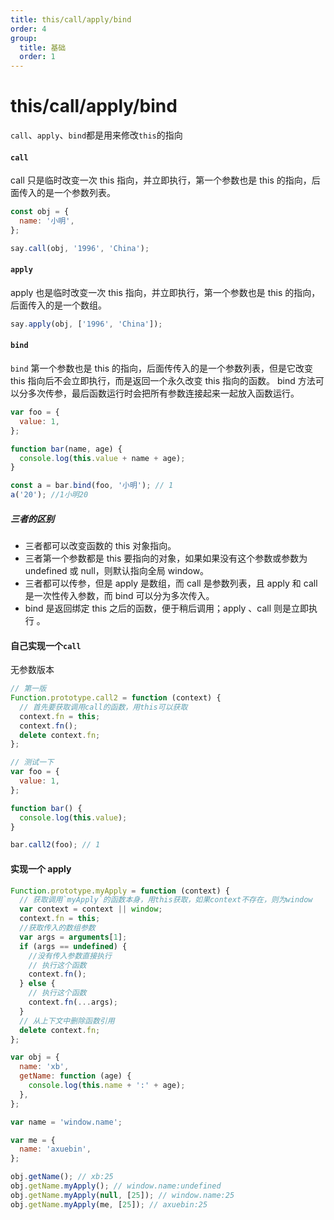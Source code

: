 ```yaml
---
title: this/call/apply/bind
order: 4
group:
  title: 基础
  order: 1
---
```


# this/call/apply/bind

`call`、`apply`、`bind`都是用来修改`this`的指向

#### `call`

call 只是临时改变一次 this 指向，并立即执行，第一个参数也是 this 的指向，后面传入的是一个参数列表。

```javascript
const obj = {
  name: '小明',
};
```

```javascript
say.call(obj, '1996', 'China');
```

#### `apply`

apply 也是临时改变一次 this 指向，并立即执行，第一个参数也是 this 的指向，后面传入的是一个数组。

```javascript
say.apply(obj, ['1996', 'China']);
```

#### `bind`

`bind` 第一个参数也是 this 的指向，后面传传入的是一个参数列表，但是它改变 this 指向后不会立即执行，而是返回一个永久改变 this 指向的函数。 bind 方法可以分多次传参，最后函数运行时会把所有参数连接起来一起放入函数运行。

```javascript
var foo = {
  value: 1,
};

function bar(name, age) {
  console.log(this.value + name + age);
}

const a = bar.bind(foo, '小明'); // 1
a('20'); //1小明20
```

##### 三者的区别

- 三者都可以改变函数的 this 对象指向。
- 三者第一个参数都是 this 要指向的对象，如果如果没有这个参数或参数为 undefined 或 null，则默认指向全局 window。
- 三者都可以传参，但是 apply 是数组，而 call 是参数列表，且 apply 和 call 是一次性传入参数，而 bind 可以分为多次传入。
- bind 是返回绑定 this 之后的函数，便于稍后调用；apply 、call 则是立即执行 。

#### 自己实现一个`call`

无参数版本

```javascript
// 第一版
Function.prototype.call2 = function (context) {
  // 首先要获取调用call的函数，用this可以获取
  context.fn = this;
  context.fn();
  delete context.fn;
};

// 测试一下
var foo = {
  value: 1,
};

function bar() {
  console.log(this.value);
}

bar.call2(foo); // 1
```

#### 实现一个 apply

```javascript
Function.prototype.myApply = function (context) {
  // 获取调用`myApply`的函数本身，用this获取，如果context不存在，则为window
  var context = context || window;
  context.fn = this;
  //获取传入的数组参数
  var args = arguments[1];
  if (args == undefined) {
    //没有传入参数直接执行
    // 执行这个函数
    context.fn();
  } else {
    // 执行这个函数
    context.fn(...args);
  }
  // 从上下文中删除函数引用
  delete context.fn;
};

var obj = {
  name: 'xb',
  getName: function (age) {
    console.log(this.name + ':' + age);
  },
};

var name = 'window.name';

var me = {
  name: 'axuebin',
};

obj.getName(); // xb:25
obj.getName.myApply(); // window.name:undefined
obj.getName.myApply(null, [25]); // window.name:25
obj.getName.myApply(me, [25]); // axuebin:25
```
